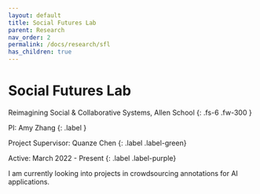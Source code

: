 ```yaml
---
layout: default
title: Social Futures Lab
parent: Research
nav_order: 2
permalink: /docs/research/sfl
has_children: true
---
```


# Social Futures Lab

Reimagining Social & Collaborative Systems, Allen School
{: .fs-6 .fw-300 }

PI: Amy Zhang
{: .label }

Project Supervisor: Quanze Chen
{: .label .label-green}

Active: March 2022 - Present
{: .label .label-purple}

I am currently looking into projects in crowdsourcing annotations for AI applications.

